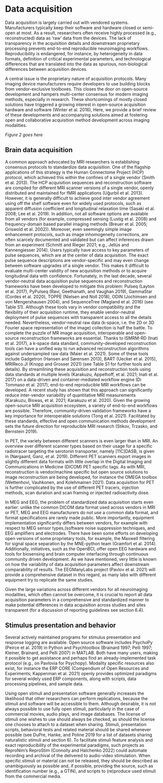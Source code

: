 Data acquisition
=========================================================

Data acquisition is largely carried out with vendored systems. Manufacturers typically keep their software and hardware closed or semi-open at most. As a result, researchers often receive highly processed (e.g., reconstructed) data as ‘raw’ data from the devices. The lack of transparency in the acquisition details and downstream proprietary processing prevents end-to-end reproducible neuroimaging workflows. Reproducibility is endangered, for instance, by heterogeneity in data formats, definition of critical experimental parameters, and technological differences that are translated into the data as spurious, non-biological differences between acquisition devices.
 
A central issue is the proprietary nature of acquisition protocols. Many imaging device manufacturers require developers to use building blocks from vendor-exclusive toolboxes. This closes the door on open-source development and hampers multi-center consensus for modern imaging methods, especially in research. These shortcomings of mostly closed solutions have triggered a growing interest in open-source acquisition hardware and software (Winter et al. 2016), Here, we provide a brief review of these developments and accompanying solutions aimed at fostering open and collaborative acquisition method development across imaging modalities. 

_Figure 2 goes here_

## Brain data acquisition

A common approach advocated by MRI researchers is establishing consensus protocols to standardize data acquisition. One of the flagship applications of this strategy is the Human Connectome Project (HCP) protocol, which achieved this within the confines of a single vendor (Smith et al. 2013). The HCP acquisition sequences and reconstruction software are compiled for different MRI scanner versions of a single vendor, openly distributed and maintained for fMRI applications (Uğurbil et al. 2013). However, it is generally difficult to achieve good inter vendor agreement using off the shelf software even for widely used protocols, such as apparent diffusion coefficient and longitudinal relaxation time (Sasaki et al. 2008; Lee et al. 2019). In addition, not all software options are available from all vendors (for example, compressed sensing (Lustig et al. 2008) and frequency-domain based parallel imaging methods (Breuer et al. 2005; Griswold et al. 2002)). Moreover, even seemingly simple image enhancement protocols, such as image inhomogeneity corrections, are often scarcely documented and validated but can affect inferences drawn from an experiment (Schmitt and Rieger 2021; e.g., Jellús and Kannengiesser 2014). Users typically have access to key parameters of pulse sequences, which are at the center of data acquisition. The exact pulse sequence descriptions are vendor-specific and may even change between software upgrades of a single vendor. This makes it difficult to evaluate multi-center validity of new acquisition methods or to acquire longitudinal data with confidence.
Fortunately, in the last decade, several vendor-neutral data acquisition pulse sequences and reconstruction frameworks have been developed to mitigate this problem: Pulseq (Layton et al. 2017), PyPulseq (Ravi, Geethanath, and Vaughan 2019), GammaStar (Cordes et al. 2020), TOPPE (Nielsen and Noll 2018), ODIN (Jochimsen and von Mengershausen 2004), and SequenceTree (Magland et al. 2016) (see Table S1). Although these tools vary in vendor compatibility and the flexibility of their acquisition runtime, they enable vendor-neutral deployment of pulse sequences with transparent access to all the details needed. Nevertheless, vendor-neutral raw data (k-space, i.e. the 2D or 3D Fourier space representation of the image) collection is half the battle.
To complete the puzzle of MR image acquisition, interoperable and open-source reconstruction frameworks are essential. Thanks to ISMRM-RD (Inati et al. 2017), a k-space data standard, community-developed reconstruction tools can have a unified way to run advanced reconstruction algorithms against undersampled raw data (Maier et al. 2021). Some of these tools include Gadgetron (Hansen and Sørensen 2013), BART (Uecker et al. 2015), MRIReco.Jl (Knopp and Grosser 2021) (see Table S1 for further tools and details). By streamlining these acquisition and reconstruction tools using data standards at multiple levels (Karakuzu, Appelhoff, et al. 2021; Inati et al. 2017) on a data-driven and container-mediated workflow engine (Di Tommaso et al. 2017), end-to-end reproducible MRI workflows can be developed. A recent study has shown that this approach can significantly reduce inter-vendor variability of quantitative MRI measurements (Karakuzu, Biswas, et al. 2021; Karakuzu et al. 2020). Given the growing open-source MRI acquisition ecosystem, a variety of end-to-end workflows are possible. Therefore, community-driven validation frameworks have a key importance for interoperable solutions (Tong et al. 2021). Facilitated by these standards, effective and open communication methods development sets the future direction for reproducible MRI research (Stikov, Trzasko, and Bernstein 2019). 
 
In PET, the variety between different scanners is even larger than in MRI. An overview over different scanner types based on their usage for a specific radiotracer targeting the serotonin transporter, namely [11C]DASB, is given in (Nørgaard, Ganz, et al. 2019). Different PET scanners export images in slightly different data formats with little overlap in the Digital Imaging and Communications in Medicine (DICOM) PET specific tags. As with MRI, reconstruction is vendor/machine specific but open source solutions to image reconstruction are being developed, for instance the OMEGA toolbox (Wettenhovi, Vauhkonen, and Kolehmainen 2021). Data acquisition for PET is further complicated by the use of different PET tracers, injection methods, scan duration and scan framing or injected radioactivity dose.
 
In MEG and EEG, the problem of standardized data acquisition starts even earlier: unlike the common DICOM data format used across vendors in MRI or PET, MEG and EEG manufacturers do not use a common data format, and format specifications are rarely made public. More importantly, equipment implementation significantly differs between vendors, for example with respect to MEG sensor types,(software noise suppression techniques, and EEG amplifiers and electrodes. There have been some efforts on developing open versions of some proprietary tools, for example, the Maxwell filtering for signal space separation by the MNE-python team (Gramfort et al. 2014). Additionally, initiatives, such as the OpenBCI, offer open EEG hardware and tools for biosensing and brain computer interfacing through continuous community driven development. As we have mentioned, very little is known on how the variability of data acquisition parameters affect downstream comparability of results. The EEGManyLabs project (Pavlov et al. 2021) will provide a comprehensive dataset in this regard, as many labs with different equipment try to replicate the same studies.
 
Given the large variations across different vendors for all neuroimaging modalities, which often cannot be overcome, it is crucial to report all data acquisition parameters in a comprehensive and standardized manner to make potential differences in data acquisition across studies and sites transparent (for a discussion of reporting guidelines see section 6.4). 

## Stimulus presentation and behavior

Several actively maintained programs for stimulus presentation and response logging are available. Open source software includes PsychoPy (Peirce et al. 2019) in Python and Psychtoolbox (Brainard 1997; Pelli 1997; Kleiner, Brainard, and Pelli 2007) in MATLAB. Both have many users, making it possible to get assistance and perhaps find an already-implemented task protocol (e.g., on Pavlovia for Psychopy). Modality specific resources also exist, for instance the ERP CORE (Compendium of Open Resources and Experiments; Kappenman et al. 2021) openly provides optimized paradigms for several widely used ERP components, along with scripts, data processing pipelines, and sample data.
 
Using open stimuli and presentation software generally increases the likelihood that other researchers can perform replications, because the stimuli and software will be accessible to them. Although desirable, it is not always possible to use fully open stimuli, particularly in the case of commercial movies, audio plays, and image databases. The license of stimuli one wishes to use should always be checked, as should the license one chooses to attach to a dataset when sharing. Stimuli, presentation scripts, behavioral tests and related material should be shared whenever possible (see DuPre, Hanke, and Poline 2019 for a list of datasets sharing naturalistic stimuli and section 6). To facilitate stimuli feature analysis and exact reproducibility of the experimental paradigms, such projects as ReproNim’s ReproStim (Connolly and Halchenko 2022) could automate recording and archival of the delivered to audio-video stimulation. When specific stimuli or material can not be released, they should be described as unambiguously as possible and, if possible, providing the source, such as identification number (e.g., a GTIN), and scripts to (re)produce used stimuli from the commercial media.